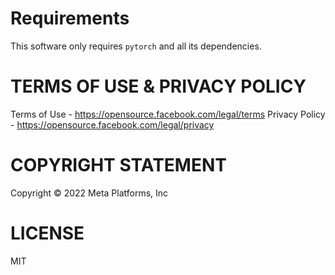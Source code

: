 

# Requirements

This software only requires `pytorch` and all its dependencies.

# TERMS OF USE & PRIVACY POLICY
Terms of Use - https://opensource.facebook.com/legal/terms
Privacy Policy - https://opensource.facebook.com/legal/privacy

# COPYRIGHT STATEMENT
Copyright © 2022 Meta Platforms, Inc

# LICENSE

MIT
